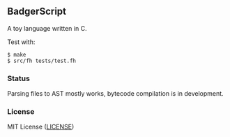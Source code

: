 ## BadgerScript

A toy language written in C.

Test with:

```text
$ make
$ src/fh tests/test.fh
```

### Status

Parsing files to AST mostly works, bytecode compilation is in development.

### License

MIT License ([LICENSE](https://github.com/ricardo-massaro/badgerscript/blob/master/LICENSE))
